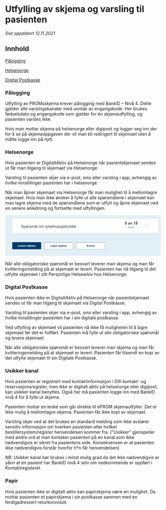 # Utfylling av skjema og varsling til pasienten

*Sist oppdatert 12.11.2021*

## Innhold
[Pålogging](#pålogging)

[Helsenorge](#helsenorge)

[Digital Postkasse](#digital-postkasse)


### Pålogging
Utfylling av PROMsskjema krever pålogging med BankID – Nivå 4. Dette gjelder alle varslingskanaler med unntak av engangskode. Her brukes fødselsdato og engangskode som gjelder for én skjemautfylling, og pasienten varsles ikke. 

Hvis man mottar skjema på helsenorge eller digipost og logger seg inn der for å se på skjemaoppgaven der vil man bli redirigert til skjemaet uten å måtte logge inn på nytt. 

### Helsenorge
Hvis pasienten er DigitaltAktiv på Helsenorge når pasientskjemaet sendes ut får man tilgang til skjemaet via Helsenorge.

Varsling til pasienten skjer via e-post, sms eller varsling i app, avhengig av hvilke innstillinger pasienten har i helsenorge.

Når man åpner skjemaet via Helsenorge får man mulighet til å mellomlagre skjemaet. Hvis man ikke ønsker å fylle ut alle spørsmålene i skjemaet kan man lagre skjema med de spørsmålene som er utfylt og åpne skjemaet ved en senere anledning og fortsette med utfyllingen. 

![ePROM_mellomlagre_helsenorge](img/ePROM_mellomlagre_helsenorge.PNG)
 
Når alle obligatoriske spørsmål er besvart leverer man skjema og man får kvitteringsmelding på at skjemaet er levert. Pasienten har nå tilgang til det utfylte skjemaet i sitt Personlige Helsearkiv hos Helsenorge.


### Digital Postkasse
Hvis pasienten ikke er DigitaltAktiv på Helsenorge når pasientskjemaet sendes ut får man tilgang til skjemaet via Digital Postkasse.

Varsling til pasienten skjer via e-post, sms eller varsling i app, avhengig av hvilke innstillinger pasienten har i sin digitale postkasse.

Ved utfylling av skjemaet vil pasienten nå ikke få muligheten til å lagre skjemaet før det er fullført. Pasienten må fylle ut alle obligatoriske spørsmål og levere skjemaet.

Når alle obligatoriske spørsmål er besvart leverer man skjema og man får kvitteringsmelding på at skjemaet er levert. Pasienten får tilsendt en kopi av det utfylte skjemaet til sin Digitale Postkasse.

### Usikker kanal

Hvis pasienten er registrert med kontaktinformasjon i Difi kontakt- og reservasjonsregister, men ikke er digitalt aktiv på helsenorge eller digipost, kan usikker kanal benyttes. Også har må pasienten logge inn med BankID nivå 4 for å fylle ut skjema. 

Pasienten mottar en lenke som går direkte til ePROM skjemautfyller. Det er ikke mulig å mellomlagre skjema. Pasienten får ikke kopi av skjemaet.

Varsling skjer ved at det brukes en standard melding som ikke avslører sensitiv informasjon om hverken pasienten eller hvilket bestillersystem/register henvendelsen kommer fra. ("Usikker" gjenspeiler med andre ord at man kontaker pasienten på en kanal som ikke nødvendigvis er sikret fra pasientens side. Konsekvensen er at pasienten ikke nødvendigvis forstår hvorfor h\*n får henvendelsen)

NB: Usikker kanal bør brukes i minst mulig grad da det ikke nødvendigvis er sånn at en pasient har BankID nivå 4 selv om vedkommende er oppført i Kontaktregisteret.


### Papir

Hvis pasienten ikke er digitalt aktiv kan papirskjema være en mulighet. Da mottar pasienten et papirskjema i sin postkasse sammen med en ferdigadressert returkonvolutt. 




